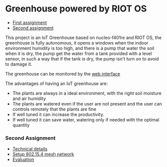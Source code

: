 # Greenhouse powered by RIOT OS
- [First assignment](https://github.com/kernel-machine/RIOT-GreenHouse/tree/first_assignment)
- [Second assignment](https://github.com/kernel-machine/RIOT-GreenHouse/tree/second_assignment)

This project is an IoT Greenhouse based on nucleo-f401re and RIOT OS, the greenhouse is fully
autonomous, it opens a windows when the indoor environment humidity is too high, and there is
a pump that water the soil when it is dry, the pump get the water from a tank provided with a level sensor, 
in such a way that if the tank is dry, the pump isn't turn on to avoid to damage it.

The greenhouse can be monitored by the [web interface](https://kernel-machine.github.io/RIOT-GreenHouse/)

The advantages of having an IoT greenhouse are:
- The plants are always in a ideal environment, with the right soil moisture and air humidity
- The plants are watered even if the user are not present and the user can controls remotely that the plants are fine
- If well tuned it can increase the productivity.
- If well tuned it can save water, watering only if needed with the optimal quantity

### Second Assignment
- [Technical details](./Tech.md)
- [Setup 802.15.4 mesh network](./Setup.md)
- [Evaluation](./Evaluation.md)


